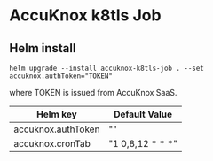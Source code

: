 # AccuKnox k8tls Job

## Helm install

```
helm upgrade --install accuknox-k8tls-job . --set accuknox.authToken="TOKEN"
```
where TOKEN is issued from AccuKnox SaaS.

| Helm key | Default Value |
|----------|---------------|
| accuknox.authToken | "" |
| accuknox.cronTab | "1 0,8,12 * * *" |
